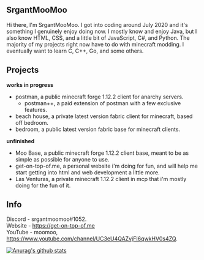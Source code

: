 ## SrgantMooMoo
Hi there, I'm SrgantMooMoo. I got into coding around July 2020 and it's something I genuinely enjoy doing now.  I mostly know and enjoy Java, but I also know HTML, CSS, and a little bit of JavaScript, C#, and Python. The majority of my projects right now have to do with minecraft modding. I eventually want to learn C, C++, Go, and some others.

## Projects 
**works in progress** <br>
- postman, a public minecraft forge 1.12.2 client for anarchy servers.
  - postman++, a paid extension of postman with a few exclusive features.
- beach house, a private latest version fabric client for minecraft, based off bedroom.
- bedroom, a public latest version fabric base for minecraft clients.

**unfinished** <br>
- Moo Base, a public minecraft forge 1.12.2 client base, meant to be as simple as possible for anyone to use.
- get-on-top-of.me, a personal website i'm doing for fun, and will help me start getting into html and web development a little more.
- Las Venturas, a private minecraft 1.12.2 client in mcp that i'm mostly doing for the fun of it.


## Info 
Discord - srgantmoomoo#1052. <br />
Website - https://get-on-top-of.me <br />
YouTube - moomoo, https://www.youtube.com/channel/UC3eU4QAZvjFI6qwkHV0s4ZQ.

[![Anurag's github stats](https://github-readme-stats.vercel.app/api?username=moomooooo&show_icons=true&theme=prussian&hide=issues)](https://github.com/anuraghazra/github-readme-stats)
